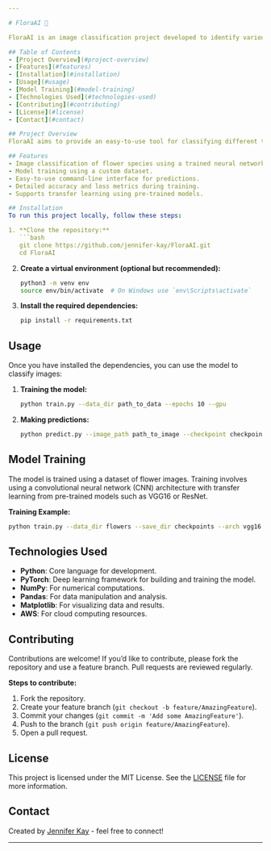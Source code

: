 ```yaml
---

# FloraAI 🌸

FloraAI is an image classification project developed to identify various species of flowers using machine learning techniques. This project was completed as part of the AWS AI & ML Scholarship program in collaboration with Udacity. The model leverages Python and popular machine learning libraries to create an image classifier that can predict flower species from images.

## Table of Contents
- [Project Overview](#project-overview)
- [Features](#features)
- [Installation](#installation)
- [Usage](#usage)
- [Model Training](#model-training)
- [Technologies Used](#technologies-used)
- [Contributing](#contributing)
- [License](#license)
- [Contact](#contact)

## Project Overview
FloraAI aims to provide an easy-to-use tool for classifying different types of flowers based on their images. The project involves creating and training a neural network using a dataset of flower images. The model can then be used to predict the species of a flower given a new image.

## Features
- Image classification of flower species using a trained neural network.
- Model training using a custom dataset.
- Easy-to-use command-line interface for predictions.
- Detailed accuracy and loss metrics during training.
- Supports transfer learning using pre-trained models.

## Installation
To run this project locally, follow these steps:

1. **Clone the repository:**
   ```bash
   git clone https://github.com/jennifer-kay/FloraAI.git
   cd FloraAI
   ```

2. **Create a virtual environment (optional but recommended):**
   ```bash
   python3 -m venv env
   source env/bin/activate  # On Windows use `env\Scripts\activate`
   ```

3. **Install the required dependencies:**
   ```bash
   pip install -r requirements.txt
   ```

## Usage
Once you have installed the dependencies, you can use the model to classify images:

1. **Training the model:**
   ```bash
   python train.py --data_dir path_to_data --epochs 10 --gpu
   ```

2. **Making predictions:**
   ```bash
   python predict.py --image_path path_to_image --checkpoint checkpoint.pth --top_k 5 --category_names cat_to_name.json --gpu
   ```

## Model Training
The model is trained using a dataset of flower images. Training involves using a convolutional neural network (CNN) architecture with transfer learning from pre-trained models such as VGG16 or ResNet.

**Training Example:**
```bash
python train.py --data_dir flowers --save_dir checkpoints --arch vgg16 --learning_rate 0.001 --hidden_units 512 --epochs 20 --gpu
```

## Technologies Used
- **Python**: Core language for development.
- **PyTorch**: Deep learning framework for building and training the model.
- **NumPy**: For numerical computations.
- **Pandas**: For data manipulation and analysis.
- **Matplotlib**: For visualizing data and results.
- **AWS**: For cloud computing resources.

## Contributing
Contributions are welcome! If you’d like to contribute, please fork the repository and use a feature branch. Pull requests are reviewed regularly.

**Steps to contribute:**
1. Fork the repository.
2. Create your feature branch (`git checkout -b feature/AmazingFeature`).
3. Commit your changes (`git commit -m 'Add some AmazingFeature'`).
4. Push to the branch (`git push origin feature/AmazingFeature`).
5. Open a pull request.

## License
This project is licensed under the MIT License. See the [LICENSE](LICENSE) file for more information.

## Contact
Created by [Jennifer Kay](https://www.linkedin.com/in/jenniferkaydev) - feel free to connect!

---
```

